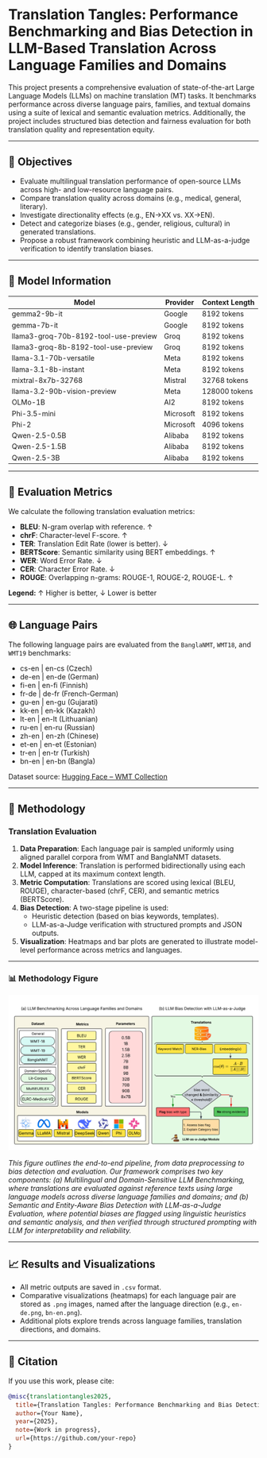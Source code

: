# Translation Tangles: Performance Benchmarking and Bias Detection in LLM-Based Translation Across Language Families and Domains

<p>This project presents a comprehensive evaluation of state-of-the-art Large Language Models (LLMs) on machine translation (MT) tasks. It benchmarks performance across diverse language pairs, families, and textual domains using a suite of lexical and semantic evaluation metrics. Additionally, the project includes structured bias detection and fairness evaluation for both translation quality and representation equity.</p>

---

## 🚀 Objectives

- Evaluate multilingual translation performance of open-source LLMs across high- and low-resource language pairs.
- Compare translation quality across domains (e.g., medical, general, literary).
- Investigate directionality effects (e.g., EN→XX vs. XX→EN).
- Detect and categorize biases (e.g., gender, religious, cultural) in generated translations.
- Propose a robust framework combining heuristic and LLM-as-a-judge verification to identify translation biases.

---

## 🧠 Model Information

<table>
<thead>
<tr>
<th>Model</th>
<th>Provider</th>
<th>Context Length</th>
</tr>
</thead>
<tbody>
<tr><td>gemma2-9b-it</td><td>Google</td><td>8192 tokens</td></tr>
<tr><td>gemma-7b-it</td><td>Google</td><td>8192 tokens</td></tr>
<tr><td>llama3-groq-70b-8192-tool-use-preview</td><td>Groq</td><td>8192 tokens</td></tr>
<tr><td>llama3-groq-8b-8192-tool-use-preview</td><td>Groq</td><td>8192 tokens</td></tr>
<tr><td>llama-3.1-70b-versatile</td><td>Meta</td><td>8192 tokens</td></tr>
<tr><td>llama-3.1-8b-instant</td><td>Meta</td><td>8192 tokens</td></tr>
<tr><td>mixtral-8x7b-32768</td><td>Mistral</td><td>32768 tokens</td></tr>
<tr><td>llama-3.2-90b-vision-preview</td><td>Meta</td><td>128000 tokens</td></tr>
<tr><td>OLMo-1B</td><td>AI2</td><td>8192 tokens</td></tr>
<tr><td>Phi-3.5-mini</td><td>Microsoft</td><td>8192 tokens</td></tr>
<tr><td>Phi-2</td><td>Microsoft</td><td>4096 tokens</td></tr>
<tr><td>Qwen-2.5-0.5B</td><td>Alibaba</td><td>8192 tokens</td></tr>
<tr><td>Qwen-2.5-1.5B</td><td>Alibaba</td><td>8192 tokens</td></tr>
<tr><td>Qwen-2.5-3B</td><td>Alibaba</td><td>8192 tokens</td></tr>
</tbody>
</table>

---

## 📏 Evaluation Metrics

We calculate the following translation evaluation metrics:

- **BLEU**: N-gram overlap with reference. ↑
- **chrF**: Character-level F-score. ↑
- **TER**: Translation Edit Rate (lower is better). ↓
- **BERTScore**: Semantic similarity using BERT embeddings. ↑
- **WER**: Word Error Rate. ↓
- **CER**: Character Error Rate. ↓
- **ROUGE**: Overlapping n-grams: ROUGE-1, ROUGE-2, ROUGE-L. ↑

<p><strong>Legend:</strong> ↑ Higher is better, ↓ Lower is better</p>

---

## 🌐 Language Pairs

The following language pairs are evaluated from the <code>BanglaNMT</code>, <code>WMT18</code>, and <code>WMT19</code> benchmarks:

- cs-en | en-cs (Czech)
- de-en | en-de (German)
- fi-en | en-fi (Finnish)
- fr-de | de-fr (French-German)
- gu-en | en-gu (Gujarati)
- kk-en | en-kk (Kazakh)
- lt-en | en-lt (Lithuanian)
- ru-en | en-ru (Russian)
- zh-en | en-zh (Chinese)
- et-en | en-et (Estonian)
- tr-en | en-tr (Turkish)
- bn-en | en-bn (Bangla)

Dataset source: [Hugging Face – WMT Collection](https://huggingface.co/wmt)

---

## 🔬 Methodology

### Translation Evaluation

1. **Data Preparation**: Each language pair is sampled uniformly using aligned parallel corpora from WMT and BanglaNMT datasets.
2. **Model Inference**: Translation is performed bidirectionally using each LLM, capped at its maximum context length.
3. **Metric Computation**: Translations are scored using lexical (BLEU, ROUGE), character-based (chrF, CER), and semantic metrics (BERTScore).
4. **Bias Detection**: A two-stage pipeline is used:
   - Heuristic detection (based on bias keywords, templates).
   - LLM-as-a-Judge verification with structured prompts and JSON outputs.
5. **Visualization**: Heatmaps and bar plots are generated to illustrate model-level performance across metrics and languages.

---

### 📊 Methodology Figure

<p align="center">
  <img src="assets/methodology.png" alt="Methodology Diagram" width="700"/>
</p>

_This figure outlines the end-to-end pipeline, from data preprocessing to bias detection and evaluation. Our framework comprises two key components: (a) Multilingual and Domain-Sensitive LLM Benchmarking, where translations are evaluated against reference texts using large language models across diverse language families and domains; and (b) Semantic and Entity-Aware Bias Detection with LLM-as-a-Judge Evaluation, where potential biases are flagged using linguistic heuristics and semantic analysis, and then verified through structured prompting with LLM for interpretability and reliability._

---

## 📈 Results and Visualizations

- All metric outputs are saved in `.csv` format.
- Comparative visualizations (heatmaps) for each language pair are stored as `.png` images, named after the language direction (e.g., `en-de.png`, `bn-en.png`).
- Additional plots explore trends across language families, translation directions, and domains.

---

## 📎 Citation

If you use this work, please cite:

```bibtex
@misc{translationtangles2025,
  title={Translation Tangles: Performance Benchmarking and Bias Detection in LLM-Based Translation Across Language Families and Domains},
  author={Your Name},
  year={2025},
  note={Work in progress},
  url={https://github.com/your-repo}
}

